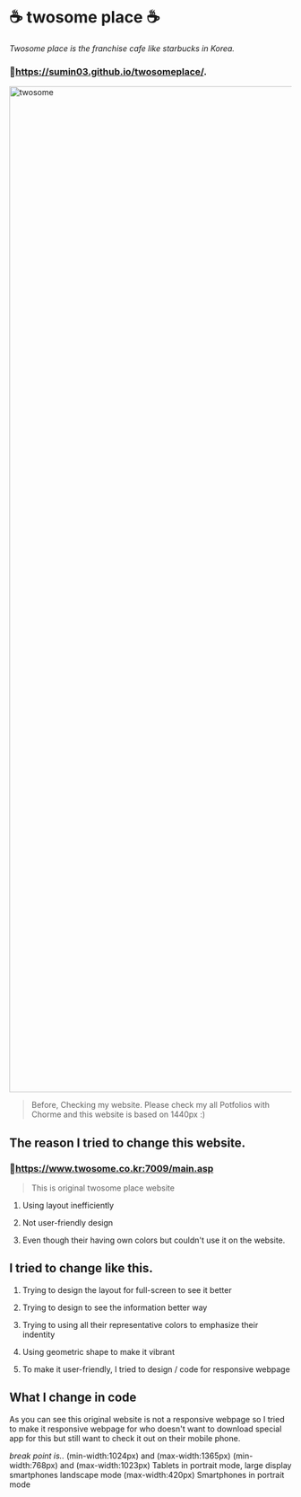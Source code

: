 # ☕️ twosome place ☕️
_Twosome place is the franchise cafe like starbucks in Korea._ 

### 📍https://sumin03.github.io/twosomeplace/. 
<img width="1791" alt="twosome" src="https://user-images.githubusercontent.com/77384682/106617878-559f0100-65b2-11eb-8353-ac6d7b022dc8.png">

>Before, Checking my website. Please check my all Potfolios with Chorme and this website is based on 1440px :) 




## The reason I tried to change this website. 

### 📍https://www.twosome.co.kr:7009/main.asp 
> This is original twosome place website 

1. Using layout inefficiently

2. Not user-friendly design

3. Even though their having own colors but couldn't use it on the website. 


## I tried to change like this. 

1. Trying to design the layout for full-screen to see it better 

2. Trying to design to see the information better way 

3. Trying to using all their representative colors to emphasize their indentity

4. Using geometric shape to make it vibrant

5. To make it user-friendly, I tried to design / code for responsive webpage 


## What I change in code 

As you can see this original website is not a responsive webpage so I tried to make it responsive webpage 
for who doesn't want to download special app for this but still want to check it out on their mobile phone. 

_break point is.._
(min-width:1024px) and (max-width:1365px)
(min-width:768px) and (max-width:1023px) Tablets in portrait mode, large display smartphones landscape mode
(max-width:420px) Smartphones in portrait mode







 


 










